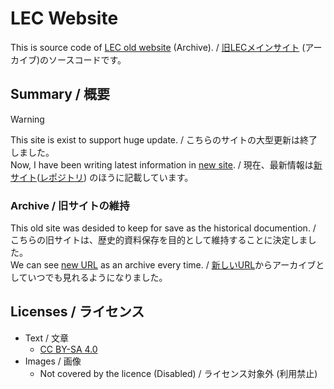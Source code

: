 # LEC Website
This is source code of [LEC old website][lec-main] (Archive). / [旧LECメインサイト][lec-main] (アーカイブ)のソースコードです。

## Summary / 概要
> [!warning]
> This site is exist to support huge update. / こちらのサイトの大型更新は終了しました。<br />
> Now, I have been writing latest information in [new site](https://lemon73.gitlab.io). / 現在、最新情報は[新サイト](https://lemon73.gitlab.io "LEC公式サイト")([レポジトリ](https://gitlab.com/lemon73/lemon73.gitlab.io "LEC official site | GitLab"))
のほうに記載しています。

### Archive / 旧サイトの維持
This old site was desided to keep for save as the historical documention. / こちらの旧サイトは、歴史的資料保存を目的として維持することに決定しました。<br />
We can see [new URL][lec-main] as an archive every time. / [新しいURL][lec-main]からアーカイブとしていつでも見れるようになりました。<br />

[lec-main]: https://lemon73-computing.github.io/LEC-MainSite/ "LEC old site (Archive)"

## Licenses / ライセンス
- Text / 文章
  - [CC BY-SA 4.0]
- Images / 画像
  - Not covered by the licence (Disabled) / ライセンス対象外 (利用禁止)

[CC BY-SA 4.0]: https://creativecommons.org/licenses/by-sa/4.0/deed.ja "Creative Commons License BY-SA 4.0"

